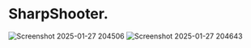 # SharpShooter.
![Screenshot 2025-01-27 204506](https://github.com/user-attachments/assets/f6fec13c-24b3-47f1-806c-3b3b683ff92c)
![Screenshot 2025-01-27 204643](https://github.com/user-attachments/assets/5db5a5a1-6d54-4d3d-a241-563843059db2)
